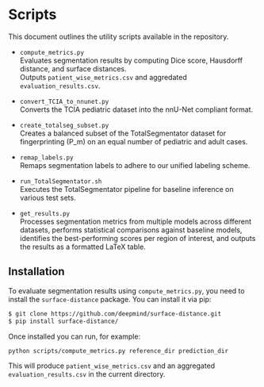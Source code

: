 # Scripts

This document outlines the utility scripts available in the repository. 

- `compute_metrics.py`  
  Evaluates segmentation results by computing Dice score, Hausdorff distance, and surface distances.\
  Outputs `patient_wise_metrics.csv` and aggredated `evaluation_results.csv`.

- `convert_TCIA_to_nnunet.py`  
  Converts the TCIA pediatric dataset into the nnU-Net compliant format.

- `create_totalseg_subset.py`  
  Creates a balanced subset of the TotalSegmentator dataset for fingerprinting (P_m) on an equal number of pediatric and adult cases.

- `remap_labels.py`  
  Remaps segmentation labels to adhere to our unified labeling scheme.

- `run_TotalSegmentator.sh`  
  Executes the TotalSegmentator pipeline for baseline inference on various test sets.

- `get_results.py`  
  Processes segmentation metrics from multiple models across different datasets, performs statistical comparisons against baseline models, identifies the best-performing scores per region of interest, and outputs the results as a formatted LaTeX table.


## Installation

To evaluate segmentation results using `compute_metrics.py`, you need to install the `surface-distance` package. You can install it via pip:

```sh
$ git clone https://github.com/deepmind/surface-distance.git
$ pip install surface-distance/
```

Once installed you can run, for example:

```bash
python scripts/compute_metrics.py reference_dir prediction_dir
```

This will produce `patient_wise_metrics.csv` and an aggregated `evaluation_results.csv` in the current directory.

